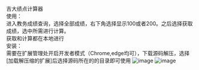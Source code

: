 吉大绩点计算器  
使用：  
进入教务成绩查询，选择全部成绩，右下角选择显示100或者200。之后选择获取成绩，选中所需进行计算。  
获取和计算都在本地进行  
安装：  
需要在扩展管理处开启开发者模式（Chrome,edge均可），下载源码解压，选择[加载解压缩的扩展]后选择源码所在的的目录即可使用
![image](https://github.com/xinzuiw/jlu_Grade_Point_Average_Calculator/blob/master/preview/BT%5BE7XTGH%60~%7BALE5T6%7DK\(7X.png) 
![image](https://github.com/xinzuiw/jlu_Grade_Point_Average_Calculator/blob/master/preview/D%25QBO\)%7BS%246VKZ%24NT13K~U%5DO.png) 
